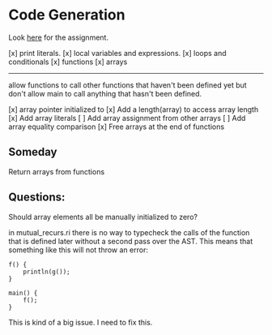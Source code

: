 # Code Generation
Look [here](https://www.cs.southern.edu/halterman/Courses/Winter2025/415/Assignments/codegen.html) for the assignment.

[x] print literals.
[x] local variables and expressions.
[x] loops and conditionals
[x] functions
[x] arrays

---
allow functions to call other functions that haven't been defined yet
but don't allow main to call anything that hasn't been defined.

[x] array pointer initialized to
[x] Add a length(array) to access array length
[x] Add array literals
[ ] Add array assignment from other arrays
[ ] Add array equality comparison
[x] Free arrays at the end of functions

## Someday

Return arrays from functions

## Questions:

Should array elements all be manually initialized to zero? 

in mutual_recurs.ri there is no way to typecheck the calls of the function that is defined later without a second pass over the AST.
This means that something like this will not throw an error:

```
f() {
    println(g());
}

main() {
    f();
}

```
This is kind of a big issue. I need to fix this.

